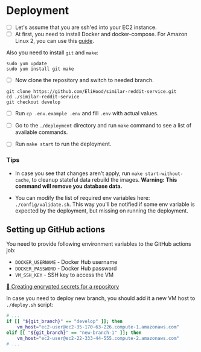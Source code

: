# Deployment

- [ ] Let's assume that you are ssh'ed into your EC2 instance.
- [ ] At first, you need to install Docker and docker-compose. For Amazon Linux 2, you can use this [guide](https://www.cyberciti.biz/faq/how-to-install-docker-on-amazon-linux-2/).

Also you need to install `git` and `make`:

```
sudo yum update
sudo yum install git make
```

- [ ] Now clone the repository and switch to needed branch.

```
git clone https://github.com/EliHood/similar-reddit-service.git
cd ./similar-reddit-service
git checkout develop
```

- [ ] Run `cp .env.example .env` and fill `.env` with actual values.

- [ ] Go to the `./deployment` directory and run `make` command to see a list of available commands.

- [ ] Run `make start` to run the deployment.

### Tips

- In case you see that changes aren't apply, run `make start-without-cache`, to cleanup stateful data rebuild the images. **Warning: This command will remove you database data.**

- You can modify the list of required env variables here: `./config/validate.sh`. This way you'll be notified if some env variable is expected by the deployment, but missing on running the deployment.

## Setting up GitHub actions

You need to provide following environment variables to the GitHub actions job:

- `DOCKER_USERNAME` - Docker Hub username
- `DOCKER_PASSWORD` - Docker Hub password
- `VM_SSH_KEY` - SSH key to access the VM

[📘 Creating encrypted secrets for a repository](https://docs.github.com/en/actions/security-guides/encrypted-secrets#creating-encrypted-secrets-for-a-repository)

In case you need to deploy new branch, you should add it a new VM host to `./deploy.sh` script:

```bash
# ...
if [[ "${git_branch}" == "develop" ]]; then
	vm_host="ec2-user@ec2-35-170-63-226.compute-1.amazonaws.com"
elif [[ "${git_branch}" == "new-branch-1" ]]; then
	vm_host="ec2-user@ec2-22-333-44-555.compute-2.amazonaws.com"
# ...
```
